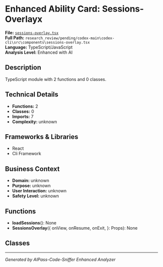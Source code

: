 # Enhanced Ability Card: Sessions-Overlayx

**File:** [`sessions-overlay.tsx`](file:///research_review/pending/codex-main\codex-cli\src\components\sessions-overlay.tsx)  
**Full Path:** `research_review/pending/codex-main\codex-cli\src\components\sessions-overlay.tsx`  
**Language:** TypeScript/JavaScript  
**Analysis Level:** Enhanced with AI

## Description

TypeScript module with 2 functions and 0 classes.

## Technical Details

- **Functions:** 2
- **Classes:** 0
- **Imports:** 7
- **Complexity:** unknown


## Frameworks & Libraries

- React
- Cli Framework



## Business Context

- **Domain:** unknown
- **Purpose:** unknown
- **User Interaction:** unknown
- **Safety Level:** unknown






## Functions

- **loadSessions**(): None
- **SessionsOverlay**({
  onView,
  onResume,
  onExit,
}: Props): None

## Classes



---
*Generated by AIPass-Code-Sniffer Enhanced Analyzer*

